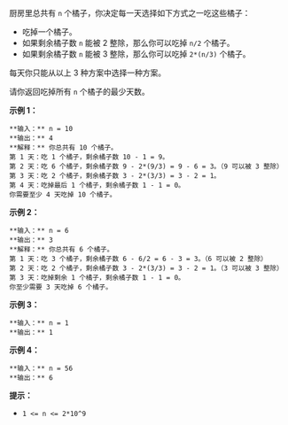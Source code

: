 厨房里总共有 `n` 个橘子，你决定每一天选择如下方式之一吃这些橘子：

  * 吃掉一个橘子。
  * 如果剩余橘子数 `n` 能被 2 整除，那么你可以吃掉 `n/2` 个橘子。
  * 如果剩余橘子数 `n` 能被 3 整除，那么你可以吃掉 `2*(n/3)` 个橘子。

每天你只能从以上 3 种方案中选择一种方案。

请你返回吃掉所有 `n` 个橘子的最少天数。



**示例 1：**

    
    
    **输入：** n = 10
    **输出：** 4
    **解释：** 你总共有 10 个橘子。
    第 1 天：吃 1 个橘子，剩余橘子数 10 - 1 = 9。
    第 2 天：吃 6 个橘子，剩余橘子数 9 - 2*(9/3) = 9 - 6 = 3。（9 可以被 3 整除）
    第 3 天：吃 2 个橘子，剩余橘子数 3 - 2*(3/3) = 3 - 2 = 1。
    第 4 天：吃掉最后 1 个橘子，剩余橘子数 1 - 1 = 0。
    你需要至少 4 天吃掉 10 个橘子。
    

**示例 2：**

    
    
    **输入：** n = 6
    **输出：** 3
    **解释：** 你总共有 6 个橘子。
    第 1 天：吃 3 个橘子，剩余橘子数 6 - 6/2 = 6 - 3 = 3。（6 可以被 2 整除）
    第 2 天：吃 2 个橘子，剩余橘子数 3 - 2*(3/3) = 3 - 2 = 1。（3 可以被 3 整除）
    第 3 天：吃掉剩余 1 个橘子，剩余橘子数 1 - 1 = 0。
    你至少需要 3 天吃掉 6 个橘子。
    

**示例 3：**

    
    
    **输入：** n = 1
    **输出：** 1
    

**示例 4：**

    
    
    **输入：** n = 56
    **输出：** 6
    



**提示：**

  * `1 <= n <= 2*10^9`

